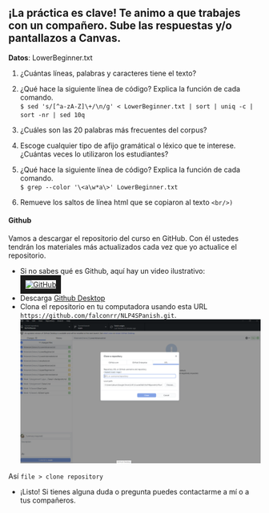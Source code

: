 ## ¡La práctica es clave! Te animo a que trabajes con un compañero. Sube las respuestas y/o pantallazos a Canvas. 

**Datos**: LowerBeginner.txt

1.  ¿Cuántas líneas, palabras y caracteres tiene el texto?
2. ¿Qué hace la siguiente línea de código? Explica la función de cada comando. <br/>
  `$ sed 's/[^a-zA-Z]\+/\n/g' < LowerBeginner.txt | sort | uniq -c | sort -nr | sed 10q`
  
3. ¿Cuáles son las 20 palabras más frecuentes del corpus?
4. Escoge cualquier tipo de afijo gramátical o léxico que te interese. ¿Cuántas veces lo utilizaron los estudiantes?
5. ¿Qué hace la siguiente línea de código? Explica la función de cada comando.<br/>
  `$ grep --color '\<a\w*a\>' LowerBeginner.txt`
6. Remueve los saltos de línea html que se copiaron al texto `<br/>)`

#### Github 
Vamos a descargar el repositorio del curso en GitHub. Con él ustedes tendrán los materiales más actualizados cada vez que yo actualice el repositorio. 
- Si no sabes qué es Github, aquí hay un video ilustrativo:  <br/>
<a href="https://www.youtube.com/embed/w3jLJU7DT5E
" target="_blank"><img src="http://img.youtube.com/vi/w3jLJU7DT5E/0.jpg"  
alt="GitHub" width="240" height="180" border="10" /></a>
- Descarga [Github Desktop](https://desktop.github.com/)
- Clona el repositorio en tu computadora usando esta URL `https://github.com/falconrr/NLP4SPanish.git`. <br/>
![alt text][logo]

[logo]: https://github.com/falconrr/NLP4SPanish/blob/main/Media/Images/howtoclone.PNG?raw=true "Logo Title Text 2"
 Así `file > clone repository`
 - ¡Listo! Si tienes alguna duda o pregunta puedes contactarme a mí o a tus compañeros.